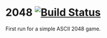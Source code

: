 # 2048 [![Build Status](https://travis-ci.org/MoriTanosuke/2048.svg?branch=master)](https://travis-ci.org/MoriTanosuke/2048)

First run for a simple ASCII 2048 game.
